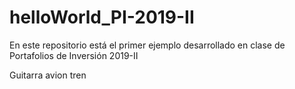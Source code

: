 # helloWorld_PI-2019-II
En este repositorio está el primer ejemplo desarrollado en clase de Portafolios de Inversión 2019-II

Guitarra 
avion 
tren 
